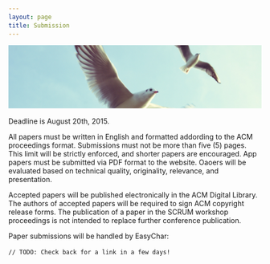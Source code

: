```yaml
---
layout: page
title: Submission
---
```


![Flying Gulls](/public/img/flying-gulls.jpg)

<div class="message">
    Deadline is August 20th, 2015.
</div>

All papers must be written in English and formatted addording to the ACM proceedings format. Submissions must not be more than five (5) pages. This limit will be strictly enforced, and shorter papers are encouraged. App papers must be submitted via PDF format to the website. Oaoers will be evaluated based on technical quality, originality, relevance, and presentation.

Accepted papers will be published electronically in the ACM Digital Library. The authors of accepted papers will be required to sign ACM copyright release forms. The publication of a paper in the SCRUM workshop proceedings is not intended to replace further conference publication.

Paper submissions will be handled by EasyChar:

`// TODO: Check back for a link in a few days!`
